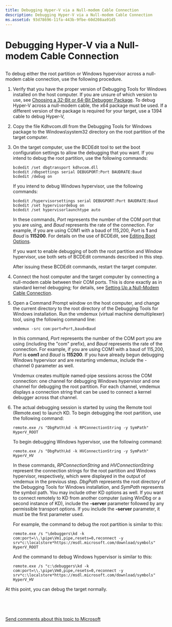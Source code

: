 ```yaml
---
title: Debugging Hyper-V via a Null-modem Cable Connection
description: Debugging Hyper-V via a Null-modem Cable Connection
ms.assetid: 93d78696-11fa-443b-9fbe-60d208aa91d5
---
```


# Debugging Hyper-V via a Null-modem Cable Connection


## <span id="ddk_opening_a_crash_dump_dbg"></span><span id="DDK_OPENING_A_CRASH_DUMP_DBG"></span>


To debug either the root partition or Windows hypervisor across a null-modem cable connection, use the following procedure.

1.  Verify that you have the proper version of Debugging Tools for Windows installed on the host computer. If you are unsure of which version to use, see [Choosing a 32-Bit or 64-Bit Debugger Package](choosing-a-32-bit-or-64-bit-debugger-package.md). To debug Hyper-V across a null-modem cable, the x64 package must be used. If a different version of the package is required for your target, use a 1394 cable to debug Hyper-V,

2.  Copy the file Kdhvcom.dll from the Debugging Tools for Windows package to the Windows\\system32 directory on the root partition of the target computer.

3.  On the target computer, use the BCDEdit tool to set the boot configuration settings to allow the debugging that you want. If you intend to debug the root partition, use the following commands:

    ```
    bcdedit /set dbgtransport kdhvcom.dll 
    bcdedit /dbgsettings serial DEBUGPORT:Port BAUDRATE:Baud
    bcdedit /debug on 
    ```

    If you intend to debug Windows hypervisor, use the following commands:

    ```
    bcdedit /hypervisorsettings serial DEBUGPORT:Port BAUDRATE:Baud
    bcdedit /set hypervisordebug on 
    bcdedit /set hypervisorlaunchtype auto 
    ```

    In these commands, *Port* represents the number of the COM port that you are using, and *Baud* represents the rate of the connection. For example, if you are using COM1 with a baud of 115,200, *Port* is **1** and *Baud* is **115200**. For details on the use of BCDEdit, see [Editing Boot Options](https://msdn.microsoft.com/library/windows/hardware/ff542279).

    If you want to enable debugging of both the root partition and Window hypervisor, use both sets of BCDEdit commands described in this step.

    After issuing these BCDEdit commands, restart the target computer.

4.  Connect the host computer and the target computer by connecting a null-modem cable between their COM ports. This is done exactly as in standard kernel debugging; for details, see [Setting Up a Null-Modem Cable Connection](setting-up-a-null-modem-cable-connection.md).

5.  Open a Command Prompt window on the host computer, and change the current directory to the root directory of the Debugging Tools for Windows installation. Run the vmdemux (virtual machine demultiplexer) tool, using the following command line:

    ```
    vmdemux -src com:port=Port,baud=Baud
    ```

    In this command, *Port* represents the number of the COM port you are using (including the "com" prefix), and *Baud* represents the rate of the connection. For example, if you are using COM1 with a baud of 115,200, *Port* is **com1** and *Baud* is **115200**. If you have already begun debugging Windows hypervisor and are restarting vmdemux, include the -channel 0 parameter as well.

    Vmdemux creates multiple named-pipe sessions across the COM connection: one channel for debugging Windows hypervisor and one channel for debugging the root partition. For each channel, vmdemux displays a connection string that can be used to connect a kernel debugger across that channel.

6.  The actual debugging session is started by using the Remote tool (Remote.exe) to launch KD. To begin debugging the root partition, use the following command:

    ```
    remote.exe /s "DbgPath\kd -k RPConnectionString -y SymPath" HyperV_ROOT 
    ```

    To begin debugging Windows hypervisor, use the following command:

    ```
    remote.exe /s "DbgPath\kd -k HVConnectionString -y SymPath" HyperV_HV 
    ```

    In these commands, *RPConnectionString* and *HVConnectionString* represent the connection strings for the root partition and Windows hypervisor, respectively, which were displayed in the output of vmdemux in the previous step. *DbgPath* represents the root directory of the Debugging Tools for Windows installation, and *SymPath* represents the symbol path. You may include other KD options as well. If you want to connect remotely to KD from another computer (using WinDbg or a second instance of KD), include the **-server** parameter followed by any permissible transport options. If you include the **-server** parameter, it must be the first parameter used.

    For example, the command to debug the root partition is similar to this:

    ```
    remote.exe /s "\debuggers\kd -k com:port=\\.\pipe\Vm1,pipe,resets=0,reconnect -y srv*c:\localstore*https://msdl.microsoft.com/download/symbols" HyperV_ROOT 
    ```

    And the command to debug Windows hypervisor is similar to this:

    ```
    remote.exe /s "c:\debuggers\kd -k com:port=\\.\pipe\Vm0,pipe,resets=0,reconnect -y srv*c:\localstore*https://msdl.microsoft.com/download/symbols" HyperV_HV 
    ```

At this point, you can debug the target normally.

 

 

[Send comments about this topic to Microsoft](mailto:wsddocfb@microsoft.com?subject=Documentation%20feedback%20[debugger\debugger]:%20Debugging%20Hyper-V%20via%20a%20Null-modem%20Cable%20Connection%20%20RELEASE:%20%285/15/2017%29&body=%0A%0APRIVACY%20STATEMENT%0A%0AWe%20use%20your%20feedback%20to%20improve%20the%20documentation.%20We%20don't%20use%20your%20email%20address%20for%20any%20other%20purpose,%20and%20we'll%20remove%20your%20email%20address%20from%20our%20system%20after%20the%20issue%20that%20you're%20reporting%20is%20fixed.%20While%20we're%20working%20to%20fix%20this%20issue,%20we%20might%20send%20you%20an%20email%20message%20to%20ask%20for%20more%20info.%20Later,%20we%20might%20also%20send%20you%20an%20email%20message%20to%20let%20you%20know%20that%20we've%20addressed%20your%20feedback.%0A%0AFor%20more%20info%20about%20Microsoft's%20privacy%20policy,%20see%20http://privacy.microsoft.com/default.aspx. "Send comments about this topic to Microsoft")




